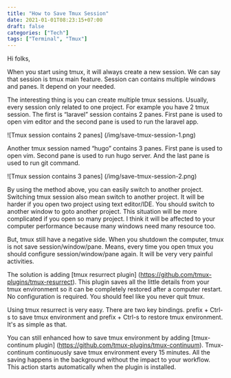 ```yaml
---
title: "How to Save Tmux Session"
date: 2021-01-01T08:23:15+07:00
draft: false
categories: ["Tech"]
tags: ["Terminal", "Tmux"]
---
```


Hi folks,

When you start using tmux, it will always create a new session. We can say that session is tmux main feature. Session can contains multiple windows and panes. It depend on your needed.

The interesting thing is you can create multiple tmux sessions. Usually, every session only related to one project. For example you have 2 tmux session. The first is “laravel” session contains 2 panes. First pane is used to open vim editor and the second pane is used to run the laravel app.

![Tmux session contains 2 panes] (/img/save-tmux-session-1.png)

Another tmux session named “hugo” contains 3 panes. First pane is used to open vim. Second pane is used to run hugo server. And the last pane is used to run git command.

![Tmux session contains 3 panes] (/img/save-tmux-session-2.png)

By using the method above, you can easily switch to another project. Switching tmux session also mean switch to another project. It will be harder if you open two project using text editor/IDE. You should switch to another window to goto another project. This situation will be more complicated if you open so many project. I think it will be affected to your computer performance because many windows need many resource too.

But, tmux still have a negative side. When you shutdown the computer, tmux is not save session/window/pane. Means, every time you open tmux you should configure session/window/pane again. It will be very very painful activities.

The solution is adding [tmux resurrect plugin] (https://github.com/tmux-plugins/tmux-resurrect). This plugin saves all the little details from your tmux environment so it can be completely restored after a computer restart. No configuration is required. You should feel like you never quit tmux.

Using tmux resurrect is very easy. There are two key bindings. prefix + Ctrl-s to save tmux environment and prefix + Ctrl-s to restore tmux environment. It's as simple as that.

You can still enhanced how to save tmux environment by adding [tmux-continum plugin] (https://github.com/tmux-plugins/tmux-continuum). Tmux-continum continuously save tmux environment every 15 minutes. All the saving happens in the background without the impact to your workflow. This action starts automatically when the plugin is installed.

